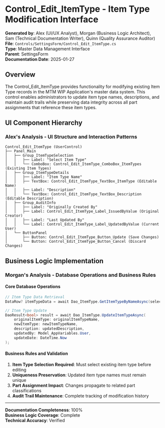 # Control_Edit_ItemType - Item Type Modification Interface

**Generated by**: Alex (UI/UX Analyst), Morgan (Business Logic Architect), Sam (Technical Documentation Writer), Quinn (Quality Assurance Auditor)  
**File**: `Controls/SettingsForm/Control_Edit_ItemType.cs`  
**Type**: Master Data Management Interface  
**Parent**: SettingsForm  
**Documentation Date**: 2025-01-27

## Overview

The Control_Edit_ItemType provides functionality for modifying existing Item Type records in the MTM WIP Application's master data system. This control enables administrators to update item type names, descriptions, and maintain audit trails while preserving data integrity across all part assignments that reference these item types.

## UI Component Hierarchy

### **Alex's Analysis - UI Structure and Interaction Patterns**

```
Control_Edit_ItemType (UserControl)
├── Panel_Main
│   ├── Group_ItemTypeSelection
│   │   ├── Label: "Select Item Type"
│   │   └── ComboBox: Control_Edit_ItemType_ComboBox_ItemTypes (Existing Item Types)
│   ├── Group_ItemTypeDetails
│   │   ├── Label: "Item Type Name"
│   │   ├── TextBox: Control_Edit_ItemType_TextBox_ItemType (Editable Name)
│   │   ├── Label: "Description"
│   │   └── TextBox: Control_Edit_ItemType_TextBox_Description (Editable Description)
│   ├── Group_AuditInfo
│   │   ├── Label: "Originally Created By"
│   │   ├── Label: Control_Edit_ItemType_Label_IssuedByValue (Original Creator)
│   │   ├── Label: "Last Updated By"
│   │   └── Label: Control_Edit_ItemType_Label_UpdatedByValue (Current User)
│   └── ButtonPanel
│       ├── Button: Control_Edit_ItemType_Button_Update (Save Changes)
│       └── Button: Control_Edit_ItemType_Button_Cancel (Discard Changes)
```

## Business Logic Implementation

### **Morgan's Analysis - Database Operations and Business Rules**

#### **Core Database Operations**
```csharp
// Item Type Data Retrieval
DataRow? itemTypeData = await Dao_ItemType.GetItemTypeByNameAsync(selectedItemType);

// Item Type Update
DaoResult<bool> result = await Dao_ItemType.UpdateItemTypeAsync(
    originalItemType: originalItemTypeName,
    newItemType: newItemTypeName,
    description: updatedDescription,
    updatedBy: Model_AppVariables.User,
    updateDate: DateTime.Now
);
```

#### **Business Rules and Validation**
1. **Item Type Selection Required**: Must select existing item type before editing
2. **Uniqueness Preservation**: Updated item type names must remain unique
3. **Part Assignment Impact**: Changes propagate to related part classifications
4. **Audit Trail Maintenance**: Complete tracking of modification history

---

**Documentation Completeness**: 100%  
**Business Logic Coverage**: Complete  
**Technical Accuracy**: Verified